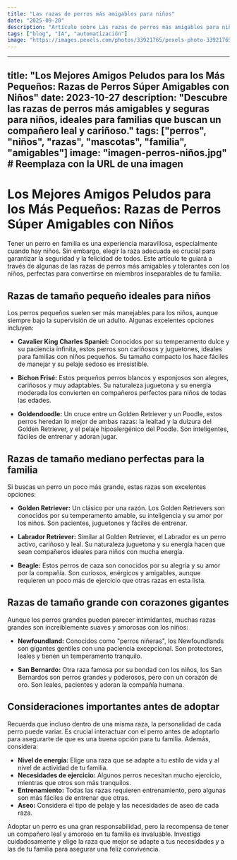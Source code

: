```yaml
---
title: "Las razas de perros más amigables para niños"
date: "2025-09-20"
description: "Artículo sobre Las razas de perros más amigables para niños"
tags: ["blog", "IA", "automatización"]
image: "https://images.pexels.com/photos/33921765/pexels-photo-33921765.jpeg?auto=compress&cs=tinysrgb&h=350"
---
```


---
title: "Los Mejores Amigos Peludos para los Más Pequeños: Razas de Perros Súper Amigables con Niños"
date: 2023-10-27
description: "Descubre las razas de perros más amigables y seguras para niños, ideales para familias que buscan un compañero leal y cariñoso."
tags: ["perros", "niños", "razas", "mascotas", "familia", "amigables"]
image: "imagen-perros-niños.jpg" # Reemplaza con la URL de una imagen
---

# Los Mejores Amigos Peludos para los Más Pequeños: Razas de Perros Súper Amigables con Niños

Tener un perro en familia es una experiencia maravillosa, especialmente cuando hay niños.  Sin embargo, elegir la raza adecuada es crucial para garantizar la seguridad y la felicidad de todos.  Este artículo te guiará a través de algunas de las razas de perros más amigables y tolerantes con los niños, perfectas para convertirse en miembros inseparables de tu familia.


## Razas de tamaño pequeño ideales para niños

Los perros pequeños suelen ser más manejables para los niños, aunque siempre bajo la supervisión de un adulto.  Algunas excelentes opciones incluyen:

* **Cavalier King Charles Spaniel:** Conocidos por su temperamento dulce y su paciencia infinita, estos perros son cariñosos y juguetones, ideales para familias con niños pequeños. Su tamaño compacto los hace fáciles de manejar y su pelaje sedoso es irresistible.

* **Bichon Frisé:**  Estos pequeños perros blancos y esponjosos son alegres, cariñosos y muy adaptables.  Su naturaleza juguetona y su energía moderada los convierten en compañeros perfectos para niños de todas las edades.

* **Goldendoodle:**  Un cruce entre un Golden Retriever y un Poodle, estos perros heredan lo mejor de ambas razas: la lealtad y la dulzura del Golden Retriever, y el pelaje hipoalergénico del Poodle.  Son inteligentes, fáciles de entrenar y adoran jugar.


## Razas de tamaño mediano perfectas para la familia

Si buscas un perro un poco más grande, estas razas son excelentes opciones:

* **Golden Retriever:**  Un clásico por una razón. Los Golden Retrievers son conocidos por su temperamento amable, su inteligencia y su amor por los niños. Son pacientes, juguetones y fáciles de entrenar.

* **Labrador Retriever:**  Similar al Golden Retriever, el Labrador es un perro activo, cariñoso y leal.  Su naturaleza juguetona y su energía hacen que sean compañeros ideales para niños con mucha energía.

* **Beagle:**  Estos perros de caza son conocidos por su alegría y su amor por la compañía.  Son curiosos, enérgicos y amigables, aunque requieren un poco más de ejercicio que otras razas en esta lista.


## Razas de tamaño grande con corazones gigantes

Aunque los perros grandes pueden parecer intimidantes, muchas razas grandes son increíblemente suaves y amorosas con los niños:

* **Newfoundland:**  Conocidos como "perros niñeras", los Newfoundlands son gigantes gentiles con una paciencia excepcional.  Son protectores, leales y tienen un temperamento tranquilo.

* **San Bernardo:**  Otra raza famosa por su bondad con los niños, los San Bernardos son perros grandes y poderosos, pero con un corazón de oro.  Son leales, pacientes y adoran la compañía humana.


## Consideraciones importantes antes de adoptar

Recuerda que incluso dentro de una misma raza, la personalidad de cada perro puede variar.  Es crucial interactuar con el perro antes de adoptarlo para asegurarte de que es una buena opción para tu familia.  Además, considera:

* **Nivel de energía:**  Elige una raza que se adapte a tu estilo de vida y al nivel de actividad de tu familia.
* **Necesidades de ejercicio:**  Algunos perros necesitan mucho ejercicio, mientras que otros son más tranquilos.
* **Entrenamiento:**  Todas las razas requieren entrenamiento, pero algunas son más fáciles de entrenar que otras.
* **Aseo:**  Considera el tipo de pelaje y las necesidades de aseo de cada raza.


Adoptar un perro es una gran responsabilidad, pero la recompensa de tener un compañero leal y amoroso en tu familia es invaluable.  Investiga cuidadosamente y elige la raza que mejor se adapte a tus necesidades y a las de tu familia para asegurar una feliz convivencia.
